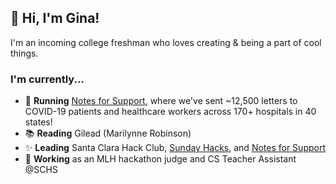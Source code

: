 ## 👋 Hi, I'm Gina!

I'm an incoming college freshman who loves creating & being a part of cool things.

### I'm currently...
- 💌 **Running** [Notes for Support](https://www.notesforsupport.org/), where we've sent ~12,500 letters to COVID-19 patients and healthcare workers across 170+ hospitals in 40 states!
- 📚 **Reading** Gilead (Marilynne Robinson)
- ✨ **Leading** Santa Clara Hack Club, [Sunday Hacks](https://sundayhacks.org/), and [Notes for Support](https://www.notesforsupport.org/)
- 🌿 **Working** as an MLH hackathon judge and CS Teacher Assistant @SCHS

<!--
**amazihue/amazihue** is a ✨ _special_ ✨ repository because its `README.md` (this file) appears on your GitHub profile.

Here are some ideas to get you started:

- 🔭 I’m currently working on ...
- 🌱 I’m currently learning ...
- 👯 I’m looking to collaborate on ...
- 🤔 I’m looking for help with ...
- 💬 Ask me about ...
- 📫 How to reach me: ...
- 😄 Pronouns: ...
- ⚡ Fun fact: ...
-->
